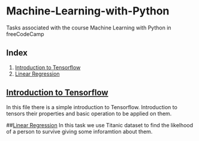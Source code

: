 # Machine-Learning-with-Python
Tasks associated with the course Machine Learning with Python in  freeCodeCamp

## Index
1. [Introduction to Tensorflow](#introduction-to-tensorflow)
2. [Linear Regression](#linear-regression)


## [Introduction to Tensorflow](https://github.com/Nemat-Allah-Aloush/Machine-Learning-with-Python/blob/main/Introduction_to_Tensorflow.ipynb)
In this file there is a simple introduction to Tensorflow. Introduction to tensors their properties and basic operation to be applied on them.

##[Linear Regression](https://github.com/Nemat-Allah-Aloush/Machine-Learning-with-Python)
In this task we use Titanic dataset to find the likelhood of a person to survive giving some inforamtion about them.
